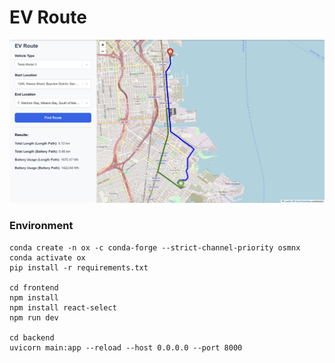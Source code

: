 # EV Route
![Alt text](images/1.png)

### Environment
```
conda create -n ox -c conda-forge --strict-channel-priority osmnx
conda activate ox
pip install -r requirements.txt

cd frontend
npm install
npm install react-select
npm run dev

cd backend
uvicorn main:app --reload --host 0.0.0.0 --port 8000
```